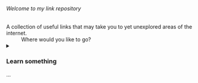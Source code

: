 ###### Welcome to my link repository 

<dl>
  <dt>A collection of useful links that may take you to yet unexplored areas of the internet.</dt>
  <dd>Where would you like to go?</dd>

<details>
  <summary><h3>Learn something</h3> ...</summary>
  <dl>
  <dt><a href="https://www.khanacademy.org/">Khan Academy</a></dt> 
    <dd>Take free courses online. I think they're best known for their educational provisions on mathematics but you can learn a viariety of things</dd>
  <dl>
    <dt><a href="https://www.coinbase.com/earn">Coinbase</a></dt>
      <dd>Learn about cryptocurrency and earn a little for your trouble. Coinbase also serves as an online wallet for cryptocurrency which I think is probably a good idea to have right now.</dd>
   <dl>
    <dt><a href="https://brilliant.org/courses/#popular">Brilliant Courses</a></dt>
      <dd>Excel in mathematics and sciences - that's their slogan, they're a bit like Khan Academy and they're free so that's great.<dd>
</details>
